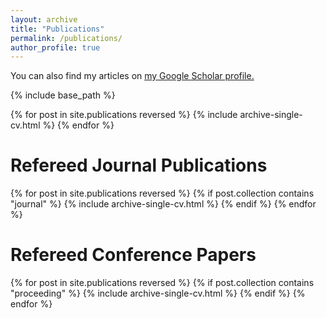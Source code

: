 ```yaml
---
layout: archive
title: "Publications"
permalink: /publications/
author_profile: true
---
```


You can also find my articles on <u><a href="{{site.author.googlescholar}}">my Google Scholar profile</a>.</u>


{% include base_path %}


{% for post in site.publications reversed %}
{% include archive-single-cv.html %} 
{% endfor %}


Refereed Journal Publications
===

{% for post in site.publications reversed %}
{% if post.collection contains "journal" %}
  {% include archive-single-cv.html %} 
{% endif %}
{% endfor %}


Refereed Conference Papers
===
{% for post in site.publications reversed %}
{% if post.collection contains "proceeding" %}
{% include archive-single-cv.html %} 
{% endif %}
{% endfor %}

